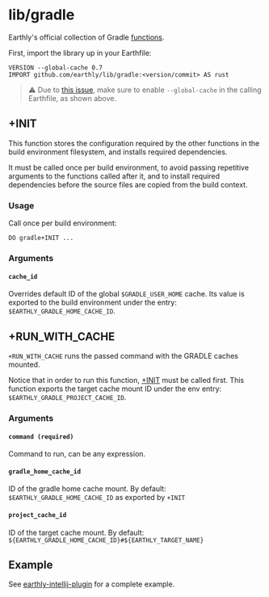 # lib/gradle

Earthly's official collection of Gradle [functions](https://docs.earthly.dev/docs/guides/functions).

First, import the library up in your Earthfile:
```earthfile
VERSION --global-cache 0.7
IMPORT github.com/earthly/lib/gradle:<version/commit> AS rust
```
> :warning: Due to [this issue](https://github.com/earthly/earthly/issues/3490), make sure to enable `--global-cache` in the calling Earthfile, as shown above.

## +INIT

This function stores the configuration required by the other functions in the build environment filesystem, and installs required dependencies.

It must be called once per build environment, to avoid passing repetitive arguments to the functions called after it, and to install required dependencies before the source files are copied from the build context.

### Usage

Call once per build environment:
```earthfile
DO gradle+INIT ...
```

### Arguments
#### `cache_id`
Overrides default ID of the global `$GRADLE_USER_HOME` cache. Its value is exported to the build environment under the entry: `$EARTHLY_GRADLE_HOME_CACHE_ID`.

## +RUN_WITH_CACHE

`+RUN_WITH_CACHE` runs the passed command with the GRADLE caches mounted.

Notice that in order to run this function, [+INIT](#init) must be called first. This function exports the target cache mount ID under the env entry: `$EARTHLY_GRADLE_PROJECT_CACHE_ID`.

### Arguments
#### `command (required)`
Command to run, can be any expression.

#### `gradle_home_cache_id`
ID of the gradle home cache mount. By default: `$EARTHLY_GRADLE_HOME_CACHE_ID` as exported by `+INIT`

#### `project_cache_id`
ID of the target cache mount. By default: `${EARTHLY_GRADLE_HOME_CACHE_ID}#${EARTHLY_TARGET_NAME}`

## Example
See [earthly-intellij-plugin](https://github.com/earthly/earthly-intellij-plugin/blob/main/Earthfile) for a complete example.